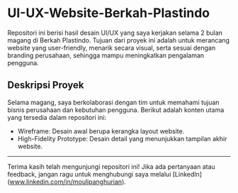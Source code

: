 # UI-UX-Website-Berkah-Plastindo

Repositori ini berisi hasil desain UI/UX yang saya kerjakan selama 2 bulan magang di Berkah Plastindo. Tujuan dari proyek ini adalah untuk merancang website yang user-friendly, menarik secara visual, serta sesuai dengan branding perusahaan, sehingga mampu meningkatkan pengalaman pengguna.  

## Deskripsi Proyek  

Selama magang, saya berkolaborasi dengan tim untuk memahami tujuan bisnis perusahaan dan kebutuhan pengguna. Berikut adalah konten utama yang tersedia dalam repositori ini:  
- Wireframe: Desain awal berupa kerangka layout website.  
- High-Fidelity Prototype: Desain detail yang menunjukkan tampilan akhir website.

---

Terima kasih telah mengunjungi repositori ini! Jika ada pertanyaan atau feedback, jangan ragu untuk menghubungi saya melalui [LinkedIn] (www.linkedin.com/in/moulipanghurian).
